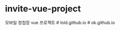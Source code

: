 # invite-vue-project
모바일 청첩장 vue 프로젝트
#   l o l d . g i t h u b . i o  
 #   o k . g i t h u b . i o  
 